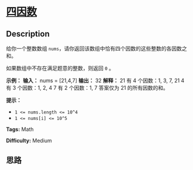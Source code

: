 # [四因数][title]

## Description

给你一个整数数组 `nums`，请你返回该数组中恰有四个因数的这些整数的各因数之和。

如果数组中不存在满足题意的整数，则返回 `0` 。



**示例：**
            **输入：** nums = [21,4,7]    **输出：** 32    **解释：**    21 有 4 个因数：1, 3, 7, 21    4 有 3 个因数：1, 2, 4    7 有 2 个因数：1, 7    答案仅为 21 的所有因数的和。    



**提示：**

  * `1 <= nums.length <= 10^4`
  * `1 <= nums[i] <= 10^5`


**Tags:** Math

**Difficulty:** Medium

## 思路

[title]: https://leetcode-cn.com/problems/four-divisors
